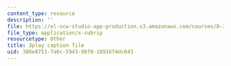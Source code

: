```yaml
---
content_type: resource
description: ''
file: https://ol-ocw-studio-app-production.s3.amazonaws.com/courses/8-334-statistical-mechanics-ii-statistical-physics-of-fields-spring-2014/386e87517a6c59439bf018916f4dc043_9WhnbTT_nS8.vtt
file_type: application/x-subrip
resourcetype: Other
title: 3play caption file
uid: 386e8751-7a6c-5943-9bf0-18916f4dc043
---
```

